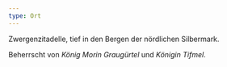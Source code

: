 ```yaml
---
type: Ort
---
```


Zwergenzitadelle, tief in den Bergen der nördlichen Silbermark.

Beherrscht von *König Morin Graugürtel* und *Königin Tifmel*.
